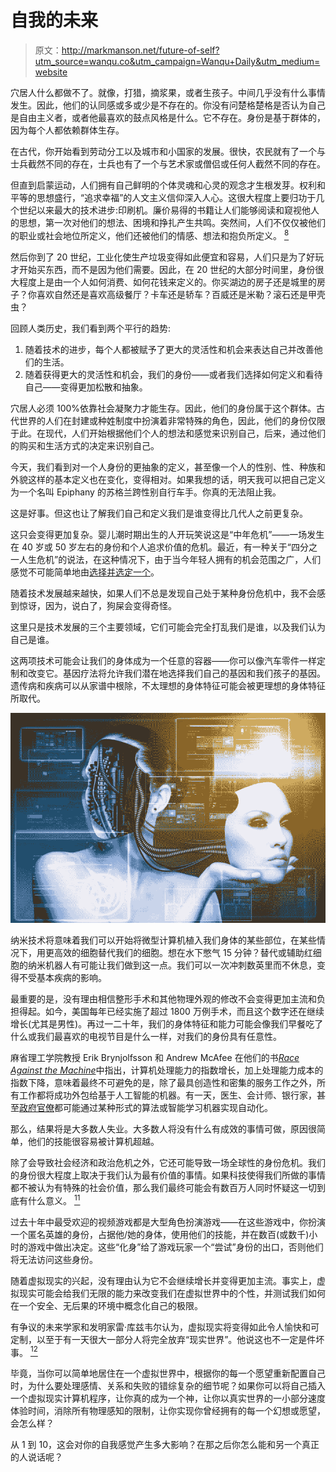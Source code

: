 # 自我的未来

> 原文：<http://markmanson.net/future-of-self?utm_source=wanqu.co&utm_campaign=Wanqu+Daily&utm_medium=website>

穴居人什么都做不了。就像，打猎，摘浆果，或者生孩子。中间几乎没有什么事情发生。因此，他们的认同感或多或少是不存在的。你没有问楚格楚格是否认为自己是自由主义者，或者他最喜欢的鼓点风格是什么。它不存在。身份是基于群体的，因为每个人都依赖群体生存。

在古代，你开始看到劳动分工以及城市和小国家的发展。很快，农民就有了一个与士兵截然不同的存在，士兵也有了一个与艺术家或僧侣或任何人截然不同的存在。

但直到启蒙运动，人们拥有自己鲜明的个体灵魂和心灵的观念才生根发芽。权利和平等的思想盛行，“追求幸福”的人文主义信仰深入人心。这很大程度上要归功于几个世纪以来最大的技术进步:印刷机。廉价易得的书籍让人们能够阅读和窥视他人的思想，第一次对他们的想法、困境和挣扎产生共鸣。突然间，人们不仅仅被他们的职业或社会地位所定义，他们还被他们的情感、想法和抱负所定义。 [<sup>8</sup>](#footnote-8)

然后你到了 20 世纪，工业化使生产垃圾变得如此便宜和容易，人们只是为了好玩才开始买东西，而不是因为他们需要。因此，在 20 世纪的大部分时间里，身份很大程度上是由一个人如何消费、如何花钱来定义的。你买湖边的房子还是城里的房子？你喜欢自然还是喜欢高级餐厅？卡车还是轿车？百威还是米勒？滚石还是甲壳虫？

回顾人类历史，我们看到两个平行的趋势:

1.  随着技术的进步，每个人都被赋予了更大的灵活性和机会来表达自己并改善他们的生活。
2.  随着获得更大的灵活性和机会，我们的身份——或者我们选择如何定义和看待自己——变得更加松散和抽象。

穴居人必须 100%依靠社会凝聚力才能生存。因此，他们的身份属于这个群体。古代世界的人们在封建或种姓制度中扮演着非常特殊的角色，因此，他们的身份仅限于此。在现代，人们开始根据他们个人的想法和感觉来识别自己，后来，通过他们的购买和生活方式的决定来识别自己。

今天，我们看到对一个人身份的更抽象的定义，甚至像一个人的性别、性、种族和外貌这样的基本定义也在变化，变得相对。如果我想的话，明天我可以把自己定义为一个名叫 Epiphany 的苏格兰跨性别自行车手。你真的无法阻止我。

这是好事。但这也让了解我们自己和定义我们是谁变得比几代人之前更复杂。

这只会变得更加复杂。婴儿潮时期出生的人开玩笑说这是“中年危机”——一场发生在 40 岁或 50 岁左右的身份和个人追求价值的危机。最近，有一种关于“四分之一人生危机”的说法，在这种情况下，由于当今年轻人拥有的机会范围之广，人们感觉不可能简单地由[选择并选定一个](/you-cant-have-it-all)。

随着技术发展越来越快，如果人们不总是发现自己处于某种身份危机中，我不会感到惊讶，因为，说白了，狗屎会变得奇怪。

这里只是技术发展的三个主要领域，它们可能会完全打乱我们是谁，以及我们认为自己是谁。

这两项技术可能会让我们的身体成为一个任意的容器——你可以像汽车零件一样定制和改变它。基因疗法将允许我们潜在地选择我们自己的基因和我们孩子的基因。遗传病和疾病可以从家谱中根除，不太理想的身体特征可能会被更理想的身体特征所取代。

![CyberFashion. Abstract techno backgrounds](img/ea94bc0db30ca5e0f8a187b92c74f93a.png)

纳米技术将意味着我们可以开始将微型计算机植入我们身体的某些部位，在某些情况下，用更高效的细胞替代我们的细胞。想在水下憋气 15 分钟？替代或辅助红细胞的纳米机器人有可能让我们做到这一点。我们可以一次冲刺数英里而不休息，变得不受基本疾病的影响。

最重要的是，没有理由相信整形手术和其他物理外观的修改不会变得更加主流和负担得起。如今，美国每年已经实施了超过 1800 万例手术，而且这个数字还在继续增长(尤其是男性)。再过一二十年，我们的身体特征和能力可能会像我们早餐吃了什么或我们最喜欢的电视节目是什么一样，对我们的身份具有任意性。

麻省理工学院教授 Erik Brynjolfsson 和 Andrew McAfee 在他们的书[*Race Against the Machine*](http://amzn.to/1OdOn56)中指出，计算机处理能力的指数增长，加上处理能力成本的指数下降，意味着最终不可避免的是，除了最具创造性和密集的服务工作之外，所有工作都将成功外包给基于人工智能的机器。有一天，医生、会计师、银行家，甚至[政府官僚](http://www.brookings.edu/blogs/techtank/posts/2016/06/07-streamlining-government-services-bots)都可能通过某种形式的算法或智能学习机器实现自动化。

那么，结果将是大多数人失业。大多数人将没有什么有成效的事情可做，原因很简单，他们的技能很容易被计算机超越。

除了会导致社会经济和政治危机之外，它还可能导致一场全球性的身份危机。我们的身份很大程度上取决于我们认为最有价值的事情。如果科技使得我们所做的事情都不被认为有特殊的社会价值，那么我们最终可能会有数百万人同时怀疑这一切到底有什么意义。 [<sup>11</sup>](#footnote-11)

过去十年中最受欢迎的视频游戏都是大型角色扮演游戏——在这些游戏中，你扮演一个匿名英雄的身份，占据他/她的身体，使用他们的技能，并在数百(或数千)小时的游戏中做出决定。这些“化身”给了游戏玩家一个“尝试”身份的出口，否则他们将无法访问这些身份。

随着虚拟现实的兴起，没有理由认为它不会继续增长并变得更加主流。事实上，虚拟现实可能会给我们无限的能力来改变我们在虚拟世界中的个性，并测试我们如何在一个安全、无后果的环境中概念化自己的极限。

有争议的未来学家和发明家雷·库兹韦尔认为，虚拟现实将变得如此令人愉快和可定制，以至于有一天很大一部分人将完全放弃“现实世界”。他说这也不一定是件坏事。 [<sup>12</sup>](#footnote-12)

毕竟，当你可以简单地居住在一个虚拟世界中，根据你的每一个愿望重新配置自己时，为什么要处理感情、关系和失败的错综复杂的细节呢？如果你可以将自己插入一个虚拟现实计算机程序，让你真的成为一个神，让你以真实世界的一小部分速度体验时间，消除所有物理感知的限制，让你实现你曾经拥有的每一个幻想或愿望，会怎么样？

从 1 到 10，这会对你的自我感觉产生多大影响？在那之后你怎么能和另一个真正的人说话呢？